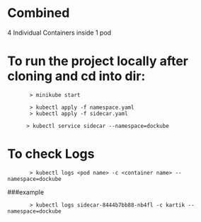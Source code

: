 # Combined
4 Individual Containers inside 1 pod

# To run the project locally after cloning and cd into dir:
``` 
       > minikube start       
``` 
```
       > kubectl apply -f namespace.yaml
       > kubectl apply -f sidecar.yaml       
```
```
      > kubectl service sidecar --namespace=dockube
```

# To check Logs
``` 
       > kubectl logs <pod name> -c <container name> --namespace=dockube     
``` 
###example
``` 
       > kubectl logs sidecar-8444b7bb88-nb4fl -c kartik --namespace=dockube       
``` 
